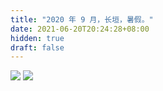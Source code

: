```yaml
---
title: "2020 年 9 月，长垣，暑假。"
date: 2021-06-20T20:24:28+08:00
hidden: true
draft: false
---
```


![](https://path-album-1306358676.cos.ap-beijing.myqcloud.com/202009_changyuan/01.JPG)
![](https://path-album-1306358676.cos.ap-beijing.myqcloud.com/202009_changyuan/02.JPG)
